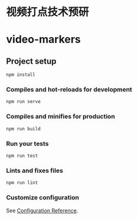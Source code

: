 <!--
 * @Description: 
 * @Author: 
 * @Date: 2021-09-06 19:19:11
 * @LastEditTime: 2021-09-06 19:48:58
 * @LastEditors: Tuohaohu
 * @Usage: 
-->
# 视频打点技术预研
# video-markers

## Project setup
```
npm install
```

### Compiles and hot-reloads for development
```
npm run serve
```

### Compiles and minifies for production
```
npm run build
```

### Run your tests
```
npm run test
```

### Lints and fixes files
```
npm run lint
```

### Customize configuration
See [Configuration Reference](https://cli.vuejs.org/config/).
